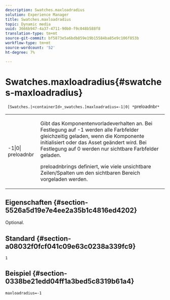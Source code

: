 ```yaml
---
description: Swatches.maxloadradius
solution: Experience Manager
title: Swatches.maxloadradius
topic: Dynamic media
uuid: 3666b947-4a37-4711-90b0-f9c048b588f8
translation-type: tm+mt
source-git-commit: bf5873e5a6bdb859e19b15584ba85e9c106f853b
workflow-type: tm+mt
source-wordcount: '52'
ht-degree: 7%

---
```



# Swatches.maxloadradius{#swatches-maxloadradius}

` [Swatches.|<containerId>_swatches.]maxloadradius=-1|0| *`preloadnbr`*`

<table id="table_4A27394B6B4347D69CAC5A59EE0FBC6F"> 
 <tbody> 
  <tr> 
   <td colname="col1"> <p><span class="codeph"> -1|0|<span class="varname"> preloadnbr</span></span> </p> </td> 
   <td colname="col2"> <p> Gibt das Komponentenvorladeverhalten an. Bei Festlegung auf <span class="codeph"> -1</span> werden alle Farbfelder gleichzeitig geladen, wenn die Komponente initialisiert oder das Asset geändert wird. Bei Festlegung auf <span class="codeph"> 0</span> werden nur sichtbare Farbfelder geladen. </p> <p><span class="codeph"> <span class="varname"> </span></span> preloadnbrings definiert, wie viele unsichtbare Zeilen/Spalten um den sichtbaren Bereich vorgeladen werden. </p> </td> 
  </tr> 
 </tbody> 
</table>

## Eigenschaften {#section-5526a5d19e7e4ee2a35b1c4816ed4202}

Optional.

## Standard {#section-a08032f0fcf041c09e63c0238a339fc9}

`1`

## Beispiel {#section-0338be21edd04ff1a3bed5c8319b61a4}

`maxloadradius=-1`
